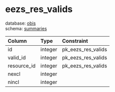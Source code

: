 # eezs_res_valids
database: [obis](../)  
schema: [summaries](summaries)  

|Column|Type|Constraint|
|:---|:---|:---|
|id|integer|pk_eezs_res_valids |
|valid_id|integer|pk_eezs_res_valids |
|resource_id|integer|pk_eezs_res_valids |
|nexcl|integer||
|nincl|integer||
